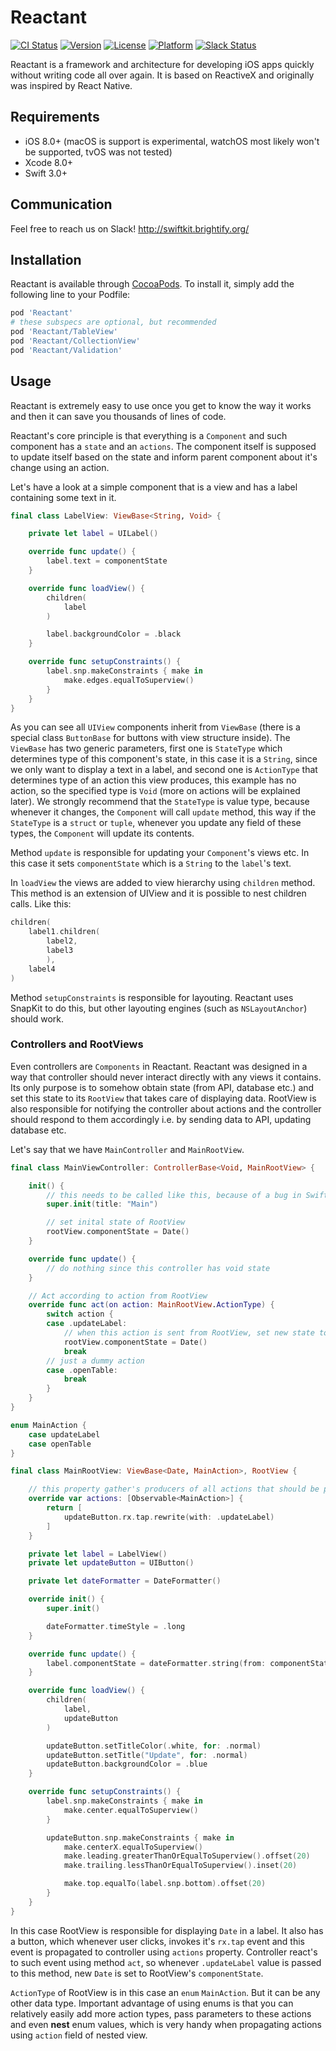 # Reactant

[![CI Status](http://img.shields.io/travis/Brightify/Reactant.svg?style=flat)](https://travis-ci.org/Brightify/Reactant)
[![Version](https://img.shields.io/cocoapods/v/Reactant.svg?style=flat)](http://cocoapods.org/pods/Reactant)
[![License](https://img.shields.io/cocoapods/l/Reactant.svg?style=flat)](http://cocoapods.org/pods/Reactant)
[![Platform](https://img.shields.io/cocoapods/p/Reactant.svg?style=flat)](http://cocoapods.org/pods/Reactant)
[![Slack Status](http://swiftkit.brightify.org/badge.svg)](http://swiftkit.brightify.org)

Reactant is a framework and architecture for developing iOS apps quickly without writing code all over again. It is based on ReactiveX and originally was inspired by React Native.

## Requirements

* iOS 8.0+ (macOS is support is experimental, watchOS most likely won't be supported, tvOS was not tested)
* Xcode 8.0+
* Swift 3.0+

## Communication
Feel free to reach us on Slack! http://swiftkit.brightify.org/

## Installation

Reactant is available through [CocoaPods](http://cocoapods.org). To install
it, simply add the following line to your Podfile:

```ruby
pod 'Reactant'
# these subspecs are optional, but recommended
pod 'Reactant/TableView'
pod 'Reactant/CollectionView'
pod 'Reactant/Validation'
```

## Usage
Reactant is extremely easy to use once you get to know the way it works and then it can save you thousands of lines of code.

Reactant's core principle is that everything is a `Component` and such component has a `state` and an `actions`. The component itself is supposed to update itself based on the state and inform parent component about it's change using an action.

Let's have a look at a simple component that is a view and has a label containing some text in it.
```swift
final class LabelView: ViewBase<String, Void> {

    private let label = UILabel()

    override func update() {
        label.text = componentState
    }

    override func loadView() {
        children(
            label
        )

        label.backgroundColor = .black
    }

    override func setupConstraints() {
        label.snp.makeConstraints { make in
            make.edges.equalToSuperview()
        }
    }
}
```
As you can see all `UIView` components inherit from `ViewBase` (there is a special class `ButtonBase` for buttons with view structure inside). The `ViewBase` has two generic parameters, first one is `StateType` which determines type of this component's state, in this case it is a `String`, since we only want to display a text in a label, and second one is `ActionType` that determines type of an action this view produces, this example has no action, so the specified type is `Void` (more on actions will be explained later). We strongly recommend that the `StateType` is value type, because whenever it changes, the `Component` will call `update` method, this way if the `StateType` is a `struct` or `tuple`, whenever you update any field of these types, the `Component` will update its contents.

Method `update` is responsible for updating your `Component`'s views etc. In this case it sets `componentState` which is a `String` to the `label`'s text.

In `loadView` the views are added to view hierarchy using `children` method. This method is an extension of UIView and it is possible to nest children calls. Like this:
```swift
children(
    label1.children(
        label2,
        label3
        ),
    label4
)
```

Method `setupConstraints` is responsible for layouting. Reactant uses SnapKit to do this, but other layouting engines (such as `NSLayoutAnchor`) should work.

### Controllers and RootViews
Even controllers are `Components` in Reactant. Reactant was designed in a way that controller should never interact directly with any views it contains. Its only purpose is to somehow obtain state (from API, database etc.) and set this state to its `RootView` that takes care of displaying data. RootView is also responsible for notifying the controller about actions and the controller should respond to them accordingly i.e. by sending data to API, updating database etc.

Let's say that we have `MainController` and `MainRootView`.
```swift
final class MainViewController: ControllerBase<Void, MainRootView> {

    init() {
        // this needs to be called like this, because of a bug in Swift
        super.init(title: "Main")

        // set inital state of RootView
        rootView.componentState = Date()
    }

    override func update() {
        // do nothing since this controller has void state
    }

    // Act according to action from RootView
    override func act(on action: MainRootView.ActionType) {
        switch action {
        case .updateLabel:
            // when this action is sent from RootView, set new state to RootView's componentState
            rootView.componentState = Date()
            break
        // just a dummy action
        case .openTable:
            break
        }
    }
}

enum MainAction {
    case updateLabel
    case openTable
}

final class MainRootView: ViewBase<Date, MainAction>, RootView {

    // this property gather's producers of all actions that should be propagated to parent component
    override var actions: [Observable<MainAction>] {
        return [
            updateButton.rx.tap.rewrite(with: .updateLabel)
        ]
    }

    private let label = LabelView()
    private let updateButton = UIButton()

    private let dateFormatter = DateFormatter()

    override init() {
        super.init()

        dateFormatter.timeStyle = .long
    }

    override func update() {
        label.componentState = dateFormatter.string(from: componentState)
    }

    override func loadView() {
        children(
            label,
            updateButton
        )

        updateButton.setTitleColor(.white, for: .normal)
        updateButton.setTitle("Update", for: .normal)
        updateButton.backgroundColor = .blue
    }

    override func setupConstraints() {
        label.snp.makeConstraints { make in
            make.center.equalToSuperview()
        }

        updateButton.snp.makeConstraints { make in
            make.centerX.equalToSuperview()
            make.leading.greaterThanOrEqualToSuperview().offset(20)
            make.trailing.lessThanOrEqualToSuperview().inset(20)

            make.top.equalTo(label.snp.bottom).offset(20)
        }
    }
}
```

In this case RootView is responsible for displaying `Date` in a label. It also has a button, which whenever user clicks, invokes it's `rx.tap` event and this event is propagated to controller using `actions` property. Controller react's to such event using method `act`, so whenever `.updateLabel` value is passed to this method, new `Date` is set to RootView's `componentState`.

`ActionType` of RootView is in this case an `enum` `MainAction`. But it can be any other data type. Important advantage of using enums is that you can relatively easily add more action types, pass parameters to these actions and even **nest** enum values, which is very handy when propagating actions using `action` field of nested view.
